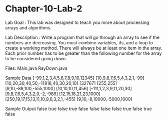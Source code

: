 # Chapter-10-Lab-2
Lab Goal :   This lab was designed to teach you more about processing arrays and algorithms.

Lab Description :   Write a program that will go through an array to see if the numbers are decreasing.  You must combine variables, ifs, and a loop to create a working method.  There will always be at least one item in the array.  Each prior number has to be greater than the following number for the array to be considered going down.

Files: Main.java
       RayDown.java

Sample Data
[-99,1,2,3,4,5,6,7,8,9,10,12345]
[10,9,8,7,6,5,4,3,2,1,-99]
[10,20,30,40,50,-11818,40,30,20,10]
[32767]
[255,255]
[9,10,-88,100,-555,1000]
[10,10,10,11,456]
[-111,1,2,3,9,11,20,30]
[9,8,7,6,5,4,3,2,0,-2,-989]
[12,15,18,21,23,1000]
[250,19,17,15,13,11,10,9,6,3,2,1,-455]
[9,10,-8,10000,-5000,1000]



	
Sample Output
false
true
false
true
false
false
false
false
true
false
true
false

